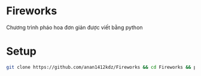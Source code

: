 # Fireworks
Chương trình pháo hoa đơn giản được viết bằng python
# Setup
```bash
git clone https://github.com/anan1412kdz/Fireworks && cd Fireworks && python fireworks.py
```
